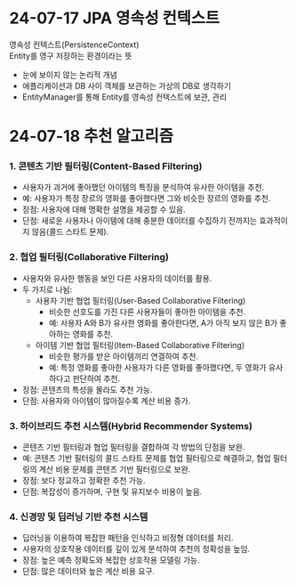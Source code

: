 # 24-07-17 JPA 영속성 컨텍스트
영속성 컨텍스트(PersistenceContext)  
Entity를 영구 저장하는 환경이라는 뜻

* 눈에 보이지 않는 논리적 개념
* 애플리케이션과 DB 사이 객체를 보관하는 가상의 DB로 생각하기
* EntityManager를 통해 Entity를 영속성 컨텍스트에 보관, 관리

# 24-07-18 추천 알고리즘
### 1. 콘텐츠 기반 필터링(Content-Based Filtering)
- 사용자가 과거에 좋아했던 아이템의 특징을 분석하여 유사한 아이템을 추천.
- 예: 사용자가 특정 장르의 영화를 좋아했다면 그와 비슷한 장르의 영화를 추천.
- 장점: 사용자에 대해 명확한 설명을 제공할 수 있음.
- 단점: 새로운 사용자나 아이템에 대해 충분한 데이터를 수집하기 전까지는 효과적이지 않음(콜드 스타트 문제).

### 2. 협업 필터링(Collaborative Filtering)
- 사용자와 유사한 행동을 보인 다른 사용자의 데이터를 활용.
- 두 가지로 나뉨:
  - 사용자 기반 협업 필터링(User-Based Collaborative Filtering)
    - 비슷한 선호도를 가진 다른 사용자들이 좋아한 아이템을 추천.
    - 예: 사용자 A와 B가 유사한 영화를 좋아한다면, A가 아직 보지 않은 B가 좋아하는 영화를 추천.
  - 아이템 기반 협업 필터링(Item-Based Collaborative Filtering)
    - 비슷한 평가를 받은 아이템끼리 연결하여 추천.
    - 예: 특정 영화를 좋아한 사용자가 다른 영화를 좋아했다면, 두 영화가 유사하다고 판단하여 추천.
- 장점: 콘텐츠의 특성을 몰라도 추천 가능.
- 단점: 사용자와 아이템이 많아질수록 계산 비용 증가.

### 3. 하이브리드 추천 시스템(Hybrid Recommender Systems)
- 콘텐츠 기반 필터링과 협업 필터링을 결합하여 각 방법의 단점을 보완.
- 예: 콘텐츠 기반 필터링의 콜드 스타트 문제를 협업 필터링으로 해결하고, 협업 필터링의 계산 비용 문제를 콘텐츠 기반 필터링으로 보완.
- 장점: 보다 정교하고 정확한 추천 가능.
- 단점: 복잡성이 증가하며, 구현 및 유지보수 비용이 높음.

### 4. 신경망 및 딥러닝 기반 추천 시스템
- 딥러닝을 이용하여 복잡한 패턴을 인식하고 비정형 데이터를 처리.
- 사용자의 상호작용 데이터를 깊이 있게 분석하여 추천의 정확성을 높임.
- 장점: 높은 예측 정확도와 복잡한 상호작용 모델링 가능.
- 단점: 많은 데이터와 높은 계산 비용 요구.